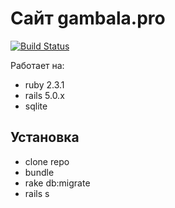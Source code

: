 # Сайт gambala.pro

[![Build Status](https://semaphoreci.com/api/v1/gambala/gambala/branches/master/shields_badge.svg)](https://semaphoreci.com/gambala/gambala)

Работает на:
* ruby 2.3.1
* rails 5.0.x
* sqlite

## Установка

* clone repo
* bundle
* rake db:migrate
* rails s
